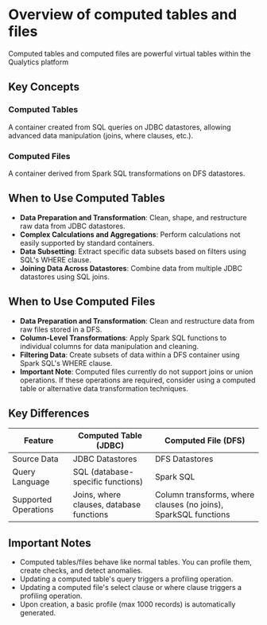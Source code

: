 # Overview of computed tables and files

Computed tables and computed files are powerful virtual tables within the Qualytics platform

## Key Concepts

### Computed Tables

A container created from SQL queries on JDBC datastores, allowing advanced data manipulation (joins, where clauses, etc.).

### Computed Files

A container derived from Spark SQL transformations on DFS datastores.

## When to Use Computed Tables

* **Data Preparation and Transformation**: Clean, shape, and restructure raw data from JDBC datastores.
* **Complex Calculations and Aggregations**: Perform calculations not easily supported by standard containers.
* **Data Subsetting**: Extract specific data subsets based on filters using SQL's WHERE clause.
* **Joining Data Across Datastores**: Combine data from multiple JDBC datastores using SQL joins.

## When to Use Computed Files

* **Data Preparation and Transformation**: Clean and restructure data from raw files stored in a DFS.
* **Column-Level Transformations**: Apply Spark SQL functions to individual columns for data manipulation and cleaning.
* **Filtering Data**: Create subsets of data within a DFS container using Spark SQL's WHERE clause.
* **Important Note**: Computed files currently do not support joins or union operations. If these operations are required, consider using a computed table or alternative data transformation techniques.
 

## Key Differences

| Feature                | Computed Table (JDBC) | Computed File (DFS) |
|------------------------|-----------------------|---------------------| 
| Source Data            | JDBC Datastores       | DFS Datastores      |
| Query Language         | SQL (database-specific functions)  | Spark SQL           |
| Supported Operations   | Joins, where clauses, database functions | Column transforms, where clauses (no joins), SparkSQL functions|


## Important Notes

* Computed tables/files behave like normal tables. You can profile them, create checks, and detect anomalies.
* Updating a computed table's query triggers a profiling operation.
* Updating a computed file's select clause or where clause triggers a profiling operation.
* Upon creation, a basic profile (max 1000 records) is automatically generated.
